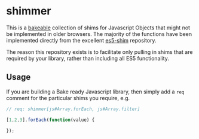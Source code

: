 # shimmer

This is a [bakeable](https://github.com/DamonOehlman/bake-js) collection of shims for Javascript Objects that might not be implemented in older browsers.  The majority of the functions have been implemented directly from the excellent [es5-shim](https://github.com/kriskowal/es5-shim) repository.

The reason this repository exists is to facilitate only pulling in shims that are required by your library, rather than including all ES5 functionality.

## Usage

If you are building a Bake ready Javascript library, then simply add a `req` comment for the particular shims you require, e.g.

```js
// req: shimmer[js#Array.forEach, js#Array.filter]

[1,2,3].forEach(function(value) {
    
});
```

